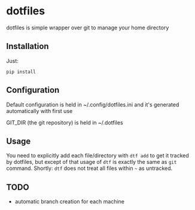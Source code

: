 # dotfiles

dotfiles is simple wrapper over git to manage your home directory

## Installation

Just:

    pip install

## Configuration

Default configuration is held in ~/.config/dotfiles.ini and it's generated automatically with first use

GIT_DIR (the git repository) is held in ~/.dotfiles

## Usage

You need to explicitly add each file/directory with `dtf add` to get it tracked by dotfiles, but except of that usage of `dtf` is exactly the same as `git` command.
Shortly: `dtf` does not treat all files within `~` as untracked.

## TODO
- automatic branch creation for each machine

